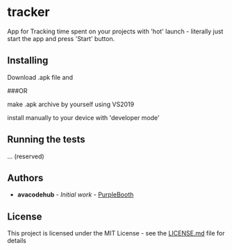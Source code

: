 # tracker
App for Tracking time spent on your projects with 'hot' launch - literally just start the app and press 'Start' button.

## Installing

Download .apk file and  

###OR

make .apk archive by yourself using VS2019

install manually to your device with 'developer mode'

## Running the tests

... (reserved)

## Authors

* **avacodehub** - *Initial work* - [PurpleBooth](https://github.com/avacodehub)

## License

This project is licensed under the MIT License - see the [LICENSE.md](LICENSE.md) file for details

